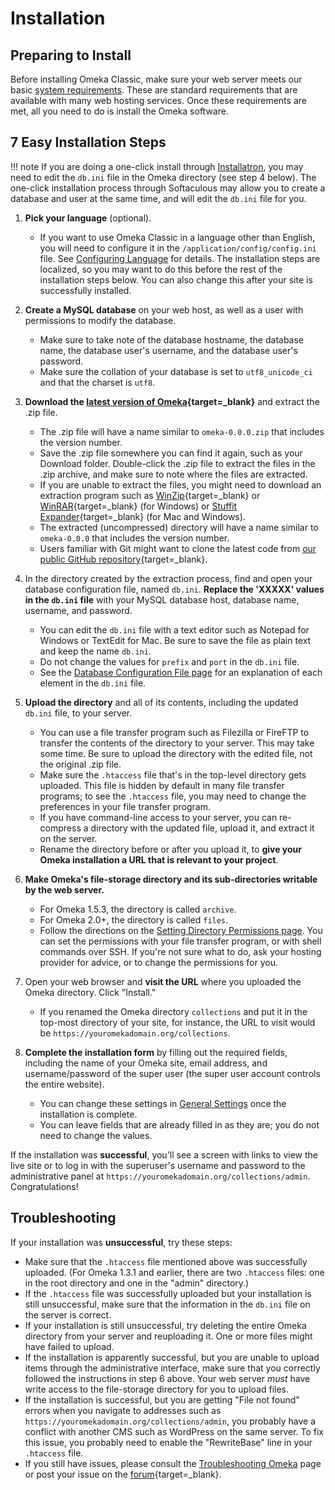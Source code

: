 # Installation

## Preparing to Install
Before installing Omeka Classic, make sure your web server meets our basic [system requirements](System_Requirements.md). These are standard requirements that are available with many web hosting services. Once these requirements are met, all you need to do is install the Omeka software.

7 Easy Installation Steps
-----------

!!! note
	If you are doing a one-click install through [Installatron](../GettingStarted/Hosting_Suggestions.md), you may need to edit the `db.ini` file in the Omeka directory (see step 4 below). The one-click installation process through Softaculous may allow you to create a database and user at the same time, and will edit the `db.ini` file for you.

1. **Pick your language** (optional).
	- If you want to use Omeka Classic in a language other than English, you will need to configure it in the `/application/config/config.ini` file. See [Configuring Language](Configuring_Language.md) for details. The installation steps are localized, so you may want to do this before the rest of the installation steps below. You can also change this after your site is successfully installed.

1. **Create a MySQL database** on your web host, as well as a user with permissions to modify the database.

    - Make sure to take note of the database hostname, the database name, the database user's username, and the database user's password.
    - Make sure the collation of your database is set to `utf8_unicode_ci` and that the charset is `utf8`.

1. **Download the [latest version of Omeka](https://omeka.org/classic/download/){target=_blank}** and extract the .zip file.

    - The .zip file will have a name similar to `omeka-0.0.0.zip` that includes the version number.
    - Save the .zip file somewhere you can find it again, such as your Download folder. Double-click the .zip file to extract the files in the .zip archive, and make sure to note where the files are extracted.
    -   If you are unable to extract the files, you might need to download an extraction program such as [WinZip](https://www.winzip.com/){target=_blank} or [WinRAR](https://www.win-rar.com/){target=_blank} (for Windows) or [Stuffit Expander](https://stuffit.com/){target=_blank} (for Mac and Windows).
    -   The extracted (uncompressed) directory will have a name similar to `omeka-0.0.0` that includes the version number.
    -   Users familiar with Git might want to clone the latest code from [our public GitHub repository](http://github.com/omeka/Omeka){target=_blank}.

1. In the directory created by the extraction process, find and open your database configuration file, named `db.ini`. **Replace the 'XXXXX' values in the `db.ini` file** with your MySQL database host, database name, username, and password.

    -   You can edit the `db.ini` file with a text editor such as Notepad for Windows or TextEdit for Mac. Be sure to save the file as plain text and keep the name `db.ini`.
    -   Do not change the values for `prefix` and `port` in the `db.ini` file.
    -   See the [Database Configuration File page](../Technical/DatabaseConfigurationFile.md) for an explanation of each element in the `db.ini` file.

1.  **Upload the directory** and all of its contents, including the updated `db.ini` file, to your server.

    -   You can use a file transfer program such as Filezilla or FireFTP to transfer the contents of the directory to your server. This may take some time. Be sure to upload the directory with the edited file, not the original .zip file. 
    -   Make sure the `.htaccess` file that's in the top-level directory gets uploaded. This file is hidden by default in many file transfer programs; to see the `.htaccess` file, you may need to change the preferences in your file transfer program.
    -   If you have command-line access to your server, you can re-compress a directory with the updated file, upload it, and extract it on the server.
    -   Rename the directory before or after you upload it, to **give your Omeka installation a URL that is relevant to your project**.

1.  **Make Omeka's file-storage directory and its sub-directories writable by the web server.** 
	- For Omeka 1.5.3, the directory is called `archive`. 
	- For Omeka 2.0+, the directory is called `files`. 
	- Follow the directions on the [Setting Directory Permissions page](Setting_Directory_Permissions.md). You can set the permissions with your file transfer program, or with shell commands over SSH. If you're not sure what to do, ask your hosting provider for advice, or to change the permissions for you.

1.  Open your web browser and **visit the URL** where you uploaded the Omeka directory. Click "Install."

    -   If you renamed the Omeka directory `collections` and put it in the top-most directory of your site, for instance, the URL to visit would be `https://youromekadomain.org/collections`.

1.  **Complete the installation form** by filling out the required fields, including the name of your Omeka site, email address, and username/password of the super user (the super user account controls the entire website).

    -   You can change these settings in [General Settings](../Admin/Settings/General_Settings.md) once the installation is complete.
    -   You can leave fields that are already filled in as they are; you do not need to change the values.

If the installation was **successful**, you'll see a screen with links to view the live site or to log in with the superuser's username and password to the administrative panel at `https://youromekadomain.org/collections/admin`. Congratulations!

## Troubleshooting

If your installation was **unsuccessful**, try these steps:

-   Make sure that the `.htaccess` file mentioned above was successfully uploaded. (For Omeka 1.3.1 and earlier, there are two `.htaccess` files: one in the root directory and one in the "admin" directory.)
-   If the `.htaccess` file was successfully uploaded but your installation is still unsuccessful, make sure that the information in the `db.ini` file on the server is correct.
-   If your installation is still unsuccessful, try deleting the entire Omeka directory from your server and reuploading it. One or more files might have failed to upload.
-   If the installation is apparently successful, but you are unable to upload items through the administrative interface, make sure that you correctly followed the instructions in step 6 above. Your web server *must* have write access to the file-storage directory for you to upload files.
-   If the installation is successful, but you are getting "File not found" errors when you navigate to addresses such as `https://youromekadomain.org/collections/admin`, you probably have a conflict with another CMS such as WordPress on the same server. To fix this issue, you probably need to enable the "RewriteBase" line in your `.htaccess` file.
-   If you still have issues, please consult the [Troubleshooting Omeka](../Troubleshooting/Troubleshooting_Omeka.md) page or post your issue on the [forum](https://forum.omeka.org/c/omeka-classic/7){target=_blank}.
